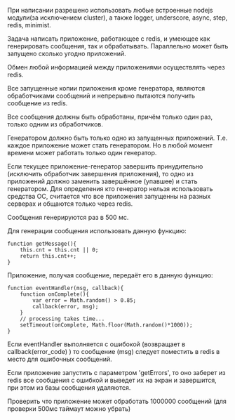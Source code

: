 При написании разрешено использовать любые встроенные nodejs модули(за исключением cluster), 
а также logger, underscore, async, step, redis, minimist. 

Задача написать приложение, работающее с redis, и умеющее как генерировать сообщения, так и 
обрабатывать. Параллельно может быть запущено сколько угодно приложений.

Обмен любой информацией между приложениями осуществлять через redis.

Все запущенные копии приложения кроме генератора, являются обработчиками сообщений и 
непрерывно пытаются получить сообщение из redis.

Все сообщения должны быть обработаны, причём только один раз, только одним из обработчиков.

Генератором должно быть только одно из запущенных приложений. Т.е. каждое приложение 
может стать генератором. Но в любой момент времени может работать только один генератор. 

Если текущее приложение-генератор завершить принудительно (исключить обработчик 
завершения приложения), то одно из приложений должно заменить завершённое (упавшее) и 
стать генератором. Для определения кто генератор нельзя использовать средства ОС, считается 
что все приложения запущенны на разных серверах и общаются только через redis.

Сообщения генерируются раз в 500 мс.

Для генерации сообщения использовать данную функцию:


	function getMessage(){
		this.cnt = this.cnt || 0;
		return this.cnt++;
	}

Приложение, получая сообщение, передаёт его в данную функцию:

	function eventHandler(msg, callback){
		function onComplete(){
			var error = Math.random() > 0.85;
			callback(error, msg);
		}
		// processing takes time...
		setTimeout(onComplete, Math.floor(Math.random()*1000));
	}

Если eventHandler выполняется с ошибокой (возвращает в callback(error_code) ) то сообщение
(msg) следует поместить в redis в место для ошибочных сообщений.

Если приложение запустить с параметром 'getErrors', то оно заберет из redis все сообщения с 
ошибкой и выведет их на экран и завершится, при этом из базы сообщения удаляются.

Проверить что приложение может обработать 1000000 сообщений
(для проверки 500мс таймаут можно убрать)
